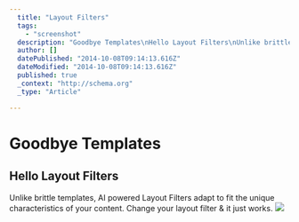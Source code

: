 ```yaml
---
  title: "Layout Filters"
  tags: 
    - "screenshot"
  description: "Goodbye Templates\nHello Layout Filters\nUnlike brittle templates, AI powered Layout Filters adapt to fit the unique characteristics of your content. Change your "
  author: []
  datePublished: "2014-10-08T09:14:13.616Z"
  dateModified: "2014-10-08T09:14:13.616Z"
  published: true
  _context: "http://schema.org"
  _type: "Article"

---
```

# Goodbye Templates

## Hello Layout Filters

Unlike brittle templates, AI powered Layout Filters adapt to fit the unique characteristics of your content. Change your layout filter & it just works.
![](https://s3-us-west-2.amazonaws.com/cdn.thegrid.io/assets/images/grid-chrome.jpg)